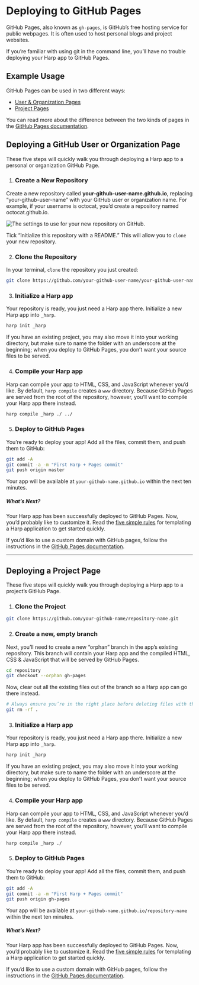 # Deploying to GitHub Pages

GitHub Pages, also known as `gh-pages`, is GitHub’s free hosting service for public webpages. It is often used to host personal blogs and project websites.

If you’re familiar with using git in the command line, you’ll have no trouble deploying your Harp app to GitHub Pages.

## Example Usage

GitHub Pages can be used in two different ways:

* [User & Organization Pages](#user-pages)
* [Project Pages](#project-pages)

You can read more about the difference between the two kinds of pages in the [GitHub Pages documentation](https://help.github.com/articles/user-organization-and-project-pages).

<h2 id="user-pages">Deploying a GitHub User or Organization Page</h2>

These five steps will quickly walk you through deploying a Harp app to a personal or organization GitHub Page.

1. ### Create a New Repository

  Create a new repository called __your-github-user-name.github.io__, replacing “your-github-user-name” with your GitHub user or organization name. For example, if your username is octocat, you’d create a repository named octocat.github.io.

  ![The settings to use for your new repository on GitHub.](../images/github-pages-1.png)

  Tick “Initialize this repository with a README.” This will allow you to `clone` your new repository.

2. ### Clone the Repository

  In your terminal, `clone` the repository you just created:
    
  ```sh
  git clone https://github.com/your-github-user-name/your-github-user-name.github.io.git
  ```
    
3. ### Initialize a Harp app

  Your repository is ready, you just need a Harp app there. Initialize a new Harp app into `_harp`.

  ```sh
  harp init _harp
  ```

  If you have an existing project, you may also move it into your working directory, but make sure to name the folder with an underscore at the beginning; when you deploy to GitHub Pages, you don’t want your source files to be served.

4. ### Compile your Harp app

  Harp can compile your app to <abbr>HTML</abbr>, <abbr>CSS</abbr>, and JavaScript whenever you’d like. By default, `harp compile` creates a `www` directory. Because GitHub Pages are served from the root of the repository, however, you’ll want to compile your Harp app there instead.

  ```sh
  harp compile _harp ./ ../
  ```

5. ### Deploy to GitHub Pages

  You’re ready to deploy your app! Add all the files, commit them, and push them to GitHub:

  ```sh
  git add -A
  git commit -a -m "First Harp + Pages commit"
  git push origin master
  ```

  Your app will be available at `your-github-name.github.io` within the next ten minutes.

##### What’s Next?

Your Harp app has been successfully deployed to GitHub Pages. Now, you’d probably like to customize it. Read the [five simple rules](http://harpjs.com/docs/development/rules) for templating a Harp application to get started quickly.

If you’d like to use a custom domain with GitHub pages, follow the instructions in the [GitHub Pages documentation](https://help.github.com/articles/setting-up-a-custom-domain-with-pages).

***

<h2 id="project-pages">Deploying a Project Page</h2>

These five steps will quickly walk you through deploying a Harp app to a project’s GitHub Page.

1. ### Clone the Project

  ```sh
  git clone https://github.com/your-github-name/repository-name.git
  ```

2. ### Create a new, empty branch

  Next, you’ll need to create a new “orphan” branch in the app’s existing repository. This branch will contain your Harp app and the compiled HTML, CSS & JavaScript that will be served by GitHub Pages.

  ```sh
  cd repository
  git checkout --orphan gh-pages
  ```

  Now, clear out all the existing files out of the branch so a Harp app can go there instead.

  ```sh
# Always ensure you’re in the right place before deleting files with this command
  git rm -rf .
  ```
 
3. ### Initialize a Harp app

  Your repository is ready, you just need a Harp app there. Initialize a new Harp app into `_harp`.

  ```sh
  harp init _harp
  ```

  If you have an existing project, you may also move it into your working directory, but make sure to name the folder with an underscore at the beginning; when you deploy to GitHub Pages, you don’t want your source files to be served.

4. ### Compile your Harp app

  Harp can compile your app to <abbr>HTML</abbr>, <abbr>CSS</abbr>, and JavaScript whenever you’d like. By default, `harp compile` creates a `www` directory. Because GitHub Pages are served from the root of the repository, however, you’ll want to compile your Harp app there instead.

  ```sh
  harp compile _harp ./
  ```

5. ### Deploy to GitHub Pages

  You’re ready to deploy your app! Add all the files, commit them, and push them to GitHub:

  ```sh
  git add -A
  git commit -a -m "First Harp + Pages commit"
  git push origin gh-pages
  ```

  Your app will be available at `your-github-name.github.io/repository-name` within the next ten minutes.

##### What’s Next?

Your Harp app has been successfully deployed to GitHub Pages. Now, you’d probably like to customize it. Read the [five simple rules](http://harpjs.com/docs/development/rules) for templating a Harp application to get started quickly.

If you’d like to use a custom domain with GitHub pages, follow the instructions in the [GitHub Pages documentation](https://help.github.com/articles/setting-up-a-custom-domain-with-pages).
